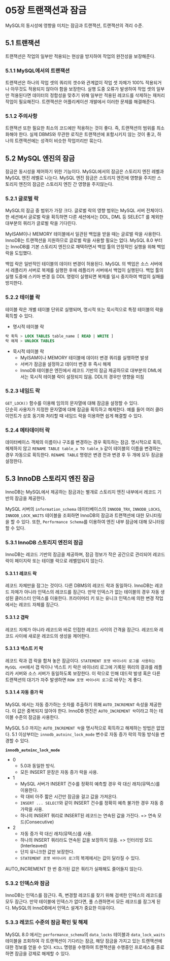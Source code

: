 # 05장 트랜잭션과 잠금
MySQL의 동시성에 영향을 미치는 잠금과 트랜잭션, 트랜잭션의 격리 수준.

## 5.1 트랜잭션
트랜잭션은 작업의 일부만 적용되는 현상을 방지하여 작업의 완전성을 보장해준다.

### 5.1.1 MySQL에서의 트랜잭션
트랜잭션은 하나의 작업 셋의 쿼리의 갯수와 관계없이 작업 셋 자체가 100% 적용되거나 아무것도 적용되지 않아야 함을 보장한다.
실행 도중 오류가 발생하여 작업 셋의 일부만 적용된다면 데이터의 정합성을 맞추기 위해 일부만 적용된 레코드를 삭제하는 재처리 작업이 필요해진다.
트랜잭션은 어플리케이션 개발에서 이러한 문제를 해결해준다.

### 5.1.2 주의사항
트랜잭션 또한 필요한 최소의 코드에만 적용하는 것이 좋다. 즉, 트랜잭션의 범위를 최소화해야 한다.
실제 DBMS와 무관한 로직은 트랜잭션에 포함시키지 않는 것이 좋고, 하나의 트랜잭션에는 성격이 비슷한 작업끼리만 묶는다.

## 5.2 MySQL 엔진의 잠금
잠금은 동시성을 제어하기 위한 기능이다. MySQL에서의 잠금은 스토리지 엔진 레벨과 MySQL 엔진 레벨로 나눈다.
MySQL 엔진 잠금은 스토리지 엔진에 영향을 주지만 스토리지 엔진의 잠금은 스토리지 엔진 간 영향을 주지않는다.

### 5.2.1 글로벌 락
MySQL의 잠금 중 범위가 가장 크다. 글로벌 락의 영향 범위는 MySQL 서버 전체이다.  
한 세션에서 글로벌 락을 획득하면 다른 세션에서는 DDL, DML 등 SELECT 를 제외한 대부분의 쿼리가 글로벌 락을 기다린다.

MyISAM이나 MEMORY 테이블에서 일관된 백업을 받을 때는 글로벌 락을 사용한다.
InnoDB는 트랜잭션을 지원하므로 글로벌 락을 사용할 필요는 없다.
MySQL 8.0 부터는 InnoDB를 기본 스토리지 엔진으로 채택하면서 백업 툴의 안정적인 실행을 위해 백업 락을 도입했다.

백업 락은 일반적인 테이블의 데이터 변경이 허용된다. 
MySQL 의 백업은 소스 서버에서 레플리카 서버로 복제를 실행한 후에 레플리카 서버에서 백업이 실행된다.
백업 툴의 실행 도중에 스키마 변경 등 DDL 명령이 실행되면 복제를 일시 중지하여 백업의 실패를 방지한다.

### 5.2.2 테이블 락
테이블 락은 개별 테이블 단위로 실행되며, 명시적 또는 묵시적으로 특정 테이블의 락을 획득할 수 있다.

- 명시적 테이블 락
```sql
락 획득 > LOCK TABLES table_name [ READ | WRITE ]
락 해제 > UNLOCK TABLES
```

- 묵시적 테이블 락
  - MyISAM이나 MEMORY 테이블에 데이터 변경 쿼리를 실행하면 발생
  - 서버가 잠금을 설정하고 데이터 변경 후 즉시 해제
  - InnoDB 테이블은 엔진에서 레코드 기반의 잠금 제공하므로 대부분의 DML에서는 묵시적 테이블 락이 설정되지 않음. DDL의 경우만 영향을 미침

### 5.2.3 네임드 락
`GET_LOCK()` 함수를 이용해 임의의 문자열에 대해 잠금을 설정할 수 있다.  
단순히 사용자가 지정한 문자열에 대해 잠금을 획득하고 해제한다. 
예를 들어 여러 클라이언트가 상호 동기화 처리할 때 네임드 락을 이용하면 쉽게 해결할 수 있다.

### 5.2.4 메타데이터 락
데이터베이스 객체의 이름이나 구조를 변경하는 경우 획득하는 잠금.
명시적으로 획득, 헤제하지 않고 `RENAME TABLE table_a TO table_b` 같이 테이블의 이름을 변경하는 경우 자동으로 획득한다.
`RENAME TABLE` 명령은 변경 전과 변경 후 두 개에 모두 잠금을 설정한다.

## 5.3 InnoDB 스토리지 엔진 잠금
InnoDB는 MySQL에서 제공하는 잠금과는 별개로 스토리지 엔진 내부에서 레코드 기반의 잠금을 제공한다.

MySQL 서버의 `information_schema` 데이터베이스의 `INNODB_TRX`, `INNODB_LOCKS`, `INNODB_LOCK_WAITS` 테이블을 조회하면 InnoDB의 잠금과 트랜잭션에 대한 모니터링을 할 수 있다.
또한, `Performance Schema`를 이용하여 엔진 내부 잠금에 대해 모니터링할 수 있다.

### 5.3.1 InnoDB 스토리지 엔진의 잠금
InnoDB는 레코드 기반의 잠금을 제공하며, 잠금 정보가 작은 공간으로 관리되어 레코드 락이 페이지락 또는 테이블 락으로 레벨업되지 않는다.

#### 5.3.1.1 레코드 락
레코드 자체만을 잠그는 것이다. 다른 DBMS의 레코드 락과 동일하다. InnoDB는 레코드 자체가 아니라 인덱스의 레코드를 잠근다.
만약 인덱스가 없는 테이블의 경우 자동 생성된 클러스터 인덱스를 이용한다. 
프라이머리 키 또는 유니크 인덱스에 의한 변경 작업에서는 레코드 자체를 잠근다.

#### 5.3.1.2 갭락
레코드 자체가 아니라 레코드와 바로 인접한 레코드 사이의 간격을 잠근다. 
레코드와 레코드 사이에 새로운 레코드의 생성을 제어한다.

#### 5.3.1.3 넥스트 키 락
레코드 락과 갭 락을 합쳐 놓은 잠금이다.
`STATEMENT 포맷 바이너리 로그를 사용하는 MySQL 서버`에서 갭 락이나 넥스트 키 락은 바이너리 로그에 기록된 쿼리의 결과를 레플리카 서버와 소스 서버가 동일하도록 보장한다.
이 락으로 인해 데드락 발생 혹은 다른 트랜잭션의 대기가 자주 발생하면 `ROW 포맷 바이너리 로그`로 바꾸는 게 좋다.

#### 5.3.1.4 자동 증가 락
MySQL 에서는 자동 증가하는 숫자를 추출하기 위해 `AUTO_INCREMENT` 속성을 제공한다. 이 값은 중복되지 않아야 한다. 
InnoDB 엔진은 `AUTO_INCREMENT 락`이라고 하는 테이블 수준의 잠금을 사용한다.

MySQL 5.0 까지는 `AUTO_INCREMENT 락`을 명시적으로 획득하고 해제하는 방법은 없었다. 
5.1 이상부터는 `innodb_autoinc_lock_mode` 변수로 자동 증가 락의 작동 방식을 변경할 수 있다.

__`innodb_autoinc_lock_mode`__
- 0
  - 5.0과 동일한 방식.
  - 모든 INSERT 문장은 자동 증가 락을 사용.
- 1
  - MySQL 서버가 INSERT 건수를 정확히 예측할 경우 락 대신 래치(뮤텍스)를 이용한다.
  - 락 대비 아주 짧은 시간만 잠금을 걸고 값을 가져온다.
  - `INSERT ... SELECT`와 같이 INSERT 건수를 정확히 예측 불가한 경우 자동 증가락을 사용.
  - 하나의 INSERT 쿼리로 INSERT된 레코드는 연속된 값을 가진다. => 연속 모드(Consecutive)
- 2
  - 자동 증가 락 대신 래치(뮤텍스)를 사용.
  - 하나의 INSERT 쿼리라도 연속된 값을 보장하지 않음. => 인터리빙 모드(Interleaved)
  - 단지 유니크한 값만 보장한다.
  - `STATEMENT 포맷 바이너리 로그`의 복제에서는 값이 달라질 수 있다.

AUTO_INCREMENT 한 번 증가된 값은 쿼리가 실패해도 줄어들지 않는다.

### 5.3.2 인덱스와 잠금
InnoDB는 인덱스를 잠근다. 즉, 변경할 레코드를 찾기 위해 검색한 인덱스의 레코드를 모두 잠근다.
만약 테이블에 인덱스가 없다면, 풀 스캔하면서 모든 레코드를 잠그게 된다. MySQL의 InnoDB에서 인덱스 설계가 중요한 이유이다.

### 5.3.3 레코드 수준의 잠금 확인 및 해제
MySQL 8.0 에서는 `performance_schema`의 `data_locks` 테이블과 `data_lock_waits` 테이블을 조회하여 
각 트랜잭션이 기다리는 잠금, 해당 잠금을 가지고 있는 트랜잭션에 대한 정보를 얻을 수 있다.
`KILL` 명령을 수행하여 트랜잭션을 수행중인 프로세스를 종료하면 잠금을 강제로 해제할 수 있다.